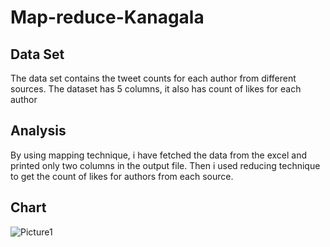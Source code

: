 # Map-reduce-Kanagala
## Data Set

The data set contains the tweet counts for each author from different sources. The dataset has 5 columns, it also has count of likes for each author
## Analysis

By using mapping technique, i have fetched the data from the excel and printed only two columns in the output file. Then i used reducing technique to get the count of likes for authors from each source.

## Chart


![Picture1](https://user-images.githubusercontent.com/67909209/152575884-258e0a66-3b2b-45b3-96a3-93eddcd9419b.png)

